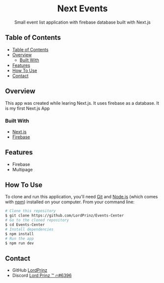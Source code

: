<h1 align="center">Next Events</h1>

<div align="center">
Small event list application with firebase database built with Next.js
</div>

<!-- TABLE OF CONTENTS -->

## Table of Contents

- [Table of Contents](#table-of-contents)
- [Overview](#overview)
  - [Built With](#built-with)
- [Features](#features)
- [How To Use](#how-to-use)
- [Contact](#contact)

<!-- OVERVIEW -->

## Overview

This app was created while learing Next.js. It uses firebase as a database. It is my first Next.js App

### Built With

<!-- This section should list any major frameworks that you built your project using. Here are a few examples.-->

- [Next.js](https://nextjs.org/)
- [Firebase](https://console.firebase.google.com/)

## Features

<!-- List the features of your application or follow the template. Don't share the figma file here :) -->

- Firebase
- Multipage

## How To Use

<!-- Example: -->

To clone and run this application, you'll need [Git](https://git-scm.com) and [Node.js](https://nodejs.org/en/download/) (which comes with [npm](http://npmjs.com)) installed on your computer. From your command line:

```bash
# Clone this repository
$ git clone https://github.com/LordPrinz/Events-Center
# Go to the cloned repository
$ cd Events-Center
# Install dependencies
$ npm install
# Run the app
$ npm run dev
```

## Contact

- GitHub [LordPrinz](https://github.com/LordPrinz)
- Discord [<c2>Lord Prinz ™ 🔥#6396](https://discord.com/users/520676533279522817)

